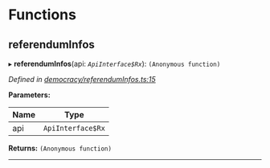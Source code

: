 

# Functions

<a id="referenduminfos"></a>

##  referendumInfos

▸ **referendumInfos**(api: *`ApiInterface$Rx`*): `(Anonymous function)`

*Defined in [democracy/referendumInfos.ts:15](https://github.com/polkadot-js/api/blob/6f3c8f7/packages/api-derive/src/democracy/referendumInfos.ts#L15)*

**Parameters:**

| Name | Type |
| ------ | ------ |
| api | `ApiInterface$Rx` |

**Returns:** `(Anonymous function)`

___

